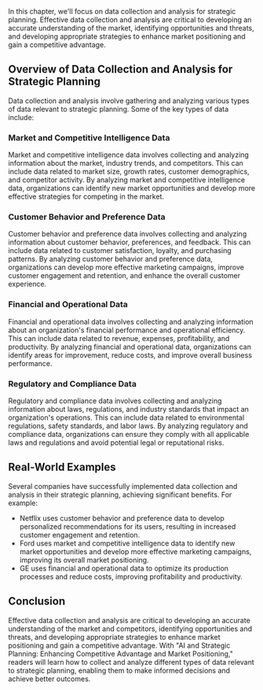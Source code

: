
In this chapter, we'll focus on data collection and analysis for strategic planning. Effective data collection and analysis are critical to developing an accurate understanding of the market, identifying opportunities and threats, and developing appropriate strategies to enhance market positioning and gain a competitive advantage.

Overview of Data Collection and Analysis for Strategic Planning
---------------------------------------------------------------

Data collection and analysis involve gathering and analyzing various types of data relevant to strategic planning. Some of the key types of data include:

### Market and Competitive Intelligence Data

Market and competitive intelligence data involves collecting and analyzing information about the market, industry trends, and competitors. This can include data related to market size, growth rates, customer demographics, and competitor activity. By analyzing market and competitive intelligence data, organizations can identify new market opportunities and develop more effective strategies for competing in the market.

### Customer Behavior and Preference Data

Customer behavior and preference data involves collecting and analyzing information about customer behavior, preferences, and feedback. This can include data related to customer satisfaction, loyalty, and purchasing patterns. By analyzing customer behavior and preference data, organizations can develop more effective marketing campaigns, improve customer engagement and retention, and enhance the overall customer experience.

### Financial and Operational Data

Financial and operational data involves collecting and analyzing information about an organization's financial performance and operational efficiency. This can include data related to revenue, expenses, profitability, and productivity. By analyzing financial and operational data, organizations can identify areas for improvement, reduce costs, and improve overall business performance.

### Regulatory and Compliance Data

Regulatory and compliance data involves collecting and analyzing information about laws, regulations, and industry standards that impact an organization's operations. This can include data related to environmental regulations, safety standards, and labor laws. By analyzing regulatory and compliance data, organizations can ensure they comply with all applicable laws and regulations and avoid potential legal or reputational risks.

Real-World Examples
-------------------

Several companies have successfully implemented data collection and analysis in their strategic planning, achieving significant benefits. For example:

* Netflix uses customer behavior and preference data to develop personalized recommendations for its users, resulting in increased customer engagement and retention.
* Ford uses market and competitive intelligence data to identify new market opportunities and develop more effective marketing campaigns, improving its overall market positioning.
* GE uses financial and operational data to optimize its production processes and reduce costs, improving profitability and productivity.

Conclusion
----------

Effective data collection and analysis are critical to developing an accurate understanding of the market and competitors, identifying opportunities and threats, and developing appropriate strategies to enhance market positioning and gain a competitive advantage. With "AI and Strategic Planning: Enhancing Competitive Advantage and Market Positioning," readers will learn how to collect and analyze different types of data relevant to strategic planning, enabling them to make informed decisions and achieve better outcomes.
